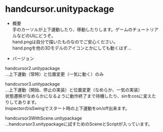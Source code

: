 # handcursor.unitypackage  
* 概要  
手のカーソルが上下運動したり、移動したりします。ゲームのチュートリアルなどのUIにどうぞ。  
hand.pngは自分で描いたものなのでご安心ください。  
hand.pngを他の3Dモデルのアイコンとかにしても動くはず…  


* バージョン  

handcursor2.unitypackage  
…上下運動（常時）と位置変更（一気に動く）のみ  

handcursor3.unitypackage  
…上下運動（開始、停止の実装）と位置変更（なめらか、一気の実装）  
 状態遷移がなめらかになるように動作終了まで待機したり、sinをcosに変えたりしてあります。  
 InspectorのisSwingでスタート時の上下運動をon/off出来ます。  

handcursor3WithScene.unitypackage  
…handcursor3.unitypackageに試すためのSceneとScriptが入っています。  


